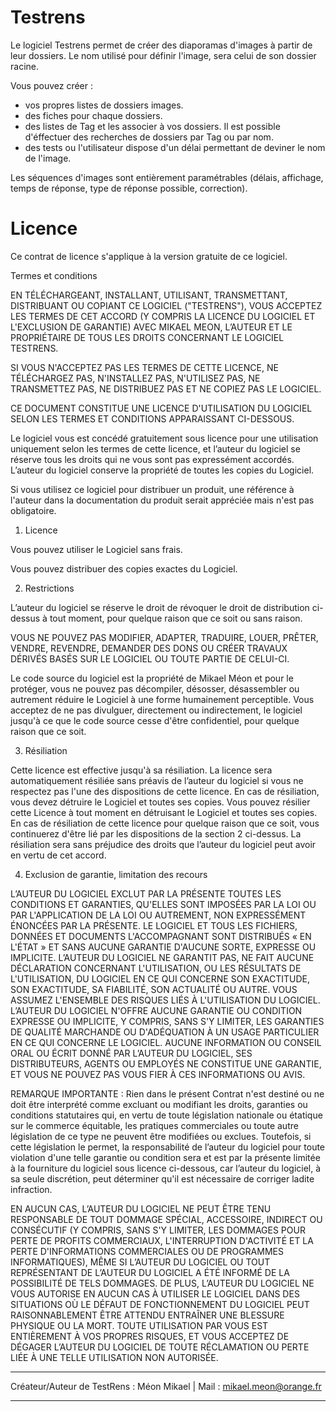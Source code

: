 # Testrens

Le logiciel Testrens permet de créer des diaporamas d'images à partir de leur dossiers.
Le nom utilisé pour définir l'image, sera celui de son dossier racine.

Vous pouvez créer :
  - vos propres listes de dossiers images.
  - des fiches pour chaque dossiers.
  - des listes de Tag et les associer à vos dossiers.
    Il est possible d'éffectuer des recherches de dossiers par Tag ou par nom.
  - des tests ou l'utilisateur dispose d'un délai permettant de deviner le nom de l'image.
    
Les séquences d'images sont entièrement paramétrables (délais, affichage, temps de réponse, type de réponse possible, correction).


# Licence

Ce contrat de licence s'applique à la version gratuite de ce logiciel.

Termes et conditions

EN TÉLÉCHARGEANT, INSTALLANT, UTILISANT, TRANSMETTANT, DISTRIBUANT OU COPIANT CE LOGICIEL ("TESTRENS"), VOUS ACCEPTEZ LES TERMES DE CET ACCORD (Y COMPRIS LA LICENCE DU LOGICIEL ET L'EXCLUSION DE GARANTIE) AVEC MIKAEL MEON, L’AUTEUR ET LE PROPRIÉTAIRE DE TOUS LES DROITS CONCERNANT LE LOGICIEL TESTRENS.

SI VOUS N'ACCEPTEZ PAS LES TERMES DE CETTE LICENCE, NE TÉLÉCHARGEZ PAS, N'INSTALLEZ PAS, N'UTILISEZ PAS, NE TRANSMETTEZ PAS, NE DISTRIBUEZ PAS ET NE COPIEZ PAS LE LOGICIEL.

CE DOCUMENT CONSTITUE UNE LICENCE D'UTILISATION DU LOGICIEL SELON LES TERMES ET CONDITIONS APPARAISSANT CI-DESSOUS.

Le logiciel vous est concédé gratuitement sous licence pour une utilisation uniquement selon les termes de cette licence, et l’auteur du logiciel se réserve tous les droits qui ne vous sont pas expressément accordés.
L’auteur du logiciel conserve la propriété de toutes les copies du Logiciel.

Si vous utilisez ce logiciel pour distribuer un produit, une référence à l'auteur dans la documentation du produit serait appréciée mais n'est pas obligatoire.


1) Licence

Vous pouvez utiliser le Logiciel sans frais.

Vous pouvez distribuer des copies exactes du Logiciel.

2) Restrictions

L’auteur du logiciel se réserve le droit de révoquer le droit de distribution ci-dessus à tout moment, pour quelque raison que ce soit ou sans raison.

VOUS NE POUVEZ PAS MODIFIER, ADAPTER, TRADUIRE, LOUER, PRÊTER, VENDRE, REVENDRE, DEMANDER DES DONS OU CRÉER
TRAVAUX DÉRIVÉS BASÉS SUR LE LOGICIEL OU TOUTE PARTIE DE CELUI-CI.

Le code source du logiciel est la propriété de Mikael Méon et pour le protéger, vous ne pouvez pas décompiler, désosser, désassembler ou autrement réduire le Logiciel à une forme humainement perceptible. Vous acceptez de ne pas divulguer, directement ou indirectement, le logiciel jusqu'à ce que le code source cesse d'être confidentiel, pour quelque raison que ce soit.

3) Résiliation

Cette licence est effective jusqu'à sa résiliation. La licence sera automatiquement résiliée sans préavis de l’auteur du logiciel si vous ne respectez pas l'une des dispositions de cette licence. En cas de résiliation, vous devez détruire le Logiciel et toutes ses copies. Vous pouvez résilier cette Licence à tout moment en détruisant le Logiciel et toutes ses copies. En cas de résiliation de cette licence pour quelque raison que ce soit, vous continuerez d'être lié par les dispositions de la section 2 ci-dessus. La résiliation sera sans préjudice des droits que l’auteur du logiciel peut avoir en vertu de cet accord.

4) Exclusion de garantie, limitation des recours

L’AUTEUR DU LOGICIEL EXCLUT PAR LA PRÉSENTE TOUTES LES CONDITIONS ET GARANTIES, QU'ELLES SONT IMPOSÉES PAR LA LOI OU PAR L'APPLICATION DE LA LOI OU AUTREMENT, NON EXPRESSÉMENT ÉNONCÉES PAR LA PRÉSENTE. LE LOGICIEL ET TOUS LES FICHIERS, DONNÉES ET DOCUMENTS L'ACCOMPAGNANT SONT DISTRIBUÉS « EN L'ÉTAT » ET SANS AUCUNE GARANTIE D'AUCUNE SORTE, EXPRESSE OU IMPLICITE. L’AUTEUR DU LOGICIEL NE GARANTIT PAS, NE FAIT AUCUNE DÉCLARATION CONCERNANT L'UTILISATION, OU LES RÉSULTATS DE L'UTILISATION, DU LOGICIEL EN CE QUI CONCERNE SON EXACTITUDE, SON EXACTITUDE, SA FIABILITÉ, SON ACTUALITÉ OU AUTRE. VOUS ASSUMEZ L'ENSEMBLE DES RISQUES LIÉS À L'UTILISATION DU LOGICIEL. L’AUTEUR DU LOGICIEL N'OFFRE AUCUNE GARANTIE OU CONDITION EXPRESSE OU IMPLICITE, Y COMPRIS, SANS S'Y LIMITER, LES GARANTIES DE QUALITÉ MARCHANDE OU D'ADÉQUATION À UN USAGE PARTICULIER EN CE QUI CONCERNE LE LOGICIEL. AUCUNE INFORMATION OU CONSEIL ORAL OU ÉCRIT DONNÉ PAR L’AUTEUR DU LOGICIEL, SES DISTRIBUTEURS, AGENTS OU EMPLOYÉS NE CONSTITUE UNE GARANTIE, ET VOUS NE POUVEZ PAS VOUS FIER À CES INFORMATIONS OU AVIS.

REMARQUE IMPORTANTE : Rien dans le présent Contrat n'est destiné ou ne doit être interprété comme excluant ou modifiant les droits, garanties ou conditions statutaires qui, en vertu de toute législation nationale ou étatique sur le commerce équitable, les pratiques commerciales ou toute autre législation de ce type ne peuvent être modifiées ou exclues. Toutefois, si cette législation le permet, la responsabilité de l’auteur du logiciel pour toute violation d'une telle garantie ou condition sera et est par la présente limitée à la fourniture du logiciel sous licence ci-dessous, car l’auteur du logiciel, à sa seule discrétion, peut déterminer qu'il est nécessaire de corriger ladite infraction.

EN AUCUN CAS, L’AUTEUR DU LOGICIEL NE PEUT ÊTRE TENU RESPONSABLE DE TOUT DOMMAGE SPÉCIAL, ACCESSOIRE, INDIRECT OU CONSÉCUTIF (Y COMPRIS, SANS S'Y LIMITER, LES DOMMAGES POUR PERTE DE PROFITS COMMERCIAUX, L'INTERRUPTION D'ACTIVITÉ ET LA PERTE D'INFORMATIONS COMMERCIALES OU DE PROGRAMMES INFORMATIQUES), MÊME SI L’AUTEUR DU LOGICIEL OU TOUT REPRÉSENTANT DE L’AUTEUR DU LOGICIEL A ÉTÉ INFORMÉ DE LA POSSIBILITÉ DE TELS DOMMAGES. DE PLUS, L’AUTEUR DU LOGICIEL NE VOUS AUTORISE EN AUCUN CAS À UTILISER LE LOGICIEL DANS DES SITUATIONS OÙ LE DÉFAUT DE FONCTIONNEMENT DU LOGICIEL PEUT RAISONNABLEMENT ÊTRE ATTENDU ENTRAÎNER UNE BLESSURE PHYSIQUE OU LA MORT. TOUTE UTILISATION PAR VOUS EST ENTIÈREMENT À VOS PROPRES RISQUES, ET VOUS ACCEPTEZ DE DÉGAGER L’AUTEUR DU LOGICIEL DE TOUTE RÉCLAMATION OU PERTE LIÉE À UNE TELLE UTILISATION NON AUTORISÉE.
_________________________________________
Créateur/Auteur de TestRens : Méon Mikael | 
Mail : mikael.meon@orange.fr
_________________________________________
